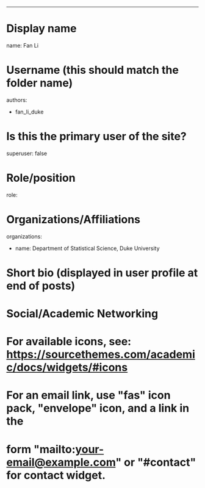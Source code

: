 ---
# Display name
name: Fan Li

# Username (this should match the folder name)
authors:
- fan_li_duke

# Is this the primary user of the site?
superuser: false

# Role/position
role: 

# Organizations/Affiliations
organizations:
- name: Department of Statistical Science, Duke University

# Short bio (displayed in user profile at end of posts)

# Social/Academic Networking
# For available icons, see: https://sourcethemes.com/academic/docs/widgets/#icons
#   For an email link, use "fas" icon pack, "envelope" icon, and a link in the
#   form "mailto:your-email@example.com" or "#contact" for contact widget.
